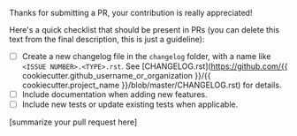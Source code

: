 Thanks for submitting a PR, your contribution is really appreciated!

Here's a quick checklist that should be present in PRs (you can delete this text from the final description, this is
just a guideline):

- [ ] Create a new changelog file in the `changelog` folder, with a name like `<ISSUE NUMBER>.<TYPE>.rst`. See [CHANGELOG.rst](https://github.com/{{ cookiecutter.github_username_or_organization }}/{{ cookiecutter.project_name }}/blob/master/CHANGELOG.rst) for details.
- [ ] Include documentation when adding new features.
- [ ] Include new tests or update existing tests when applicable.

[summarize your pull request here]